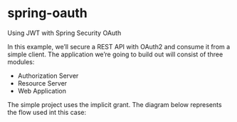 # spring-oauth
Using JWT with Spring Security OAuth

In this example, we’ll secure a REST API with OAuth2 and consume it from a simple client. The application we’re going to build out will consist of three modules:

* Authorization Server
* Resource Server
* Web Application

The simple project uses the implicit grant. The diagram below represents the flow used int this case:


